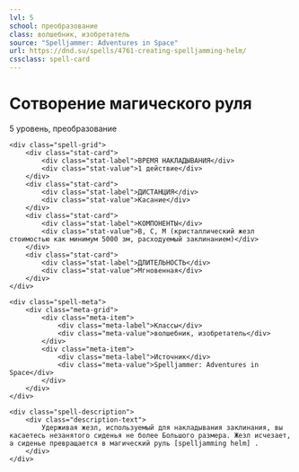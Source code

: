 ```yaml
---
lvl: 5
school: преобразование
class: волшебник, изобретатель
source: "Spelljammer: Adventures in Space"
url: https://dnd.su/spells/4761-creating-spelljamming-helm/
cssclass: spell-card
---
```


<div class="spell-container">
    <div class="spell-header">
        <h1 class="spell-name">Сотворение магического руля</h1>
        <div class="spell-level">5 уровень, преобразование</div>
    </div>
    
    <div class="spell-grid">
        <div class="stat-card">
            <div class="stat-label">ВРЕМЯ НАКЛАДЫВАНИЯ</div>
            <div class="stat-value">1 действие</div>
        </div>
        <div class="stat-card">
            <div class="stat-label">ДИСТАНЦИЯ</div>
            <div class="stat-value">Касание</div>
        </div>
        <div class="stat-card">
            <div class="stat-label">КОМПОНЕНТЫ</div>
            <div class="stat-value">В, С, М (кристаллический жезл стоимостью как минимум 5000 зм, расходуемый заклинанием)</div>
        </div>
        <div class="stat-card">
            <div class="stat-label">ДЛИТЕЛЬНОСТЬ</div>
            <div class="stat-value">Мгновенная</div>
        </div>
    </div>
    
    <div class="spell-meta">
        <div class="meta-grid">
            <div class="meta-item">
                <div class="meta-label">Классы</div>
                <div class="meta-value">волшебник, изобретатель</div>
            </div>
            <div class="meta-item">
                <div class="meta-label">Источник</div>
                <div class="meta-value">Spelljammer: Adventures in Space</div>
            </div>
        </div>
    </div>
    
    <div class="spell-description">
        <div class="description-text">
            Удерживая жезл, используемый для накладывания заклинания, вы касаетесь незанятого сиденья не более Большого размера. Жезл исчезает, а сиденье превращается в магический руль [spelljamming helm] .
        </div>
    </div>
</div>